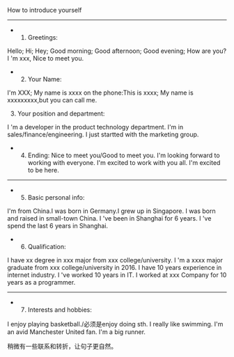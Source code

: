 How to introduce yourself
***
- 1. Greetings:

Hello; Hi; Hey;
Good morning; Good afternoon; Good evening;
How are you? I 'm xxx, Nice to meet you.

- 2. Your Name:

I'm XXX; My name is xxxx
on the phone:This is xxxx;
My name is xxxxxxxxx,but you can call me.

3. Your position and department:

I 'm a developer in the product technology department.
I'm in sales/finance/engineering.
I just startted with the marketing group.

- 4. Ending:
Nice to meet you/Good to meet you.
I'm looking forward to working with everyone.
I'm excited to work with you all.
I'm excited to be here.

***

- 5. Basic personal info:

I'm from China.I was born in Germany.I grew up in Singapore.
I was born and raised in small-town China.
I 've been in Shanghai for 6 years.
I 've spend the last 6 years in Shanghai.

- 6. Qualification:

I have xx degree in xxx major from xxx college/university.
I 'm a xxxx major graduate from xxx college/university in 2016.
I have 10 years experience in internet industry.
I 've worked  10 years in IT.
I worked at xxx Company for 10 years as a programmer.

***
- 7. Interests and hobbies:

I enjoy playing basketball./必须是enjoy doing sth.
I  really like swimming.
I'm an avid Manchester United fan.
I'm a big runner.

稍微有一些联系和转折，让句子更自然。

